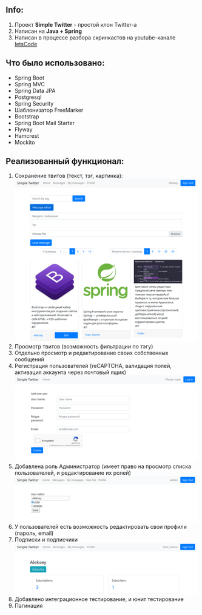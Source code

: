 ## Info:
1. Проект **Simple Twitter** - простой клон Twitter-а
2. Написан на **Java + Spring**
3. Написан в процессе разбора скринкастов на youtube-канале [letsCode](https://www.youtube.com/channel/UC1g3kT0ZcSXt4_ZyJOshKJQ/featured)

## Что было использовано:
- Spring Boot
- Spring MVC
- Spring Data JPA
- Postgresql
- Spring Security
- Шаблонизатор FreeMarker
- Bootstrap
- Spring Boot Mail Starter
- Flyway
- Hamcrest
- Mockito

## Реализованный функционал:
1. Сохранение твитов (текст, тэг, картинка):
![](https://github.com/aleksey-nsk/simple_twitter/blob/master/screenshots/1_save_tweets.png)
2. Просмотр твитов (возможность фильтрации по тэгу)
3. Отдельно просмотр и редактирование своих собственных сообщений
4. Регистрация пользователей (reCAPTCHA, валидация полей, активация аккаунта через почтовый ящик)
![](https://github.com/aleksey-nsk/simple_twitter/blob/master/screenshots/4_registr_new_user.png)
5. Добавлена роль Администратор (имеет право на просмотр списка пользователей, и редактирование их ролей)
![](https://github.com/aleksey-nsk/simple_twitter/blob/master/screenshots/5_admin_role.png)
6. У пользователей есть возможность редактировать свои профили (пароль, email)
7. Подписки и подписчики
![](https://github.com/aleksey-nsk/simple_twitter/blob/master/screenshots/7_subscribe.png)
8. Добавлено интеграционное тестирование, и юнит тестирование
9. Пагинация

